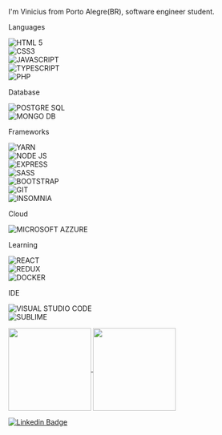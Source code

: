 I'm Vinicius from Porto Alegre(BR), software engineer student.

Languages

![HTML 5](https://img.shields.io/badge/HTML5-E34F26?style=for-the-badge&logo=html5&logoColor=white)  
![CSS3](https://img.shields.io/badge/CSS3-1572B6?style=for-the-badge&logo=css3&logoColor=white)  
![JAVASCRIPT](https://img.shields.io/badge/JavaScript-323330?style=for-the-badge&logo=javascript&logoColor=F7DF1E)  
![TYPESCRIPT](https://img.shields.io/badge/TypeScript-007ACC?style=for-the-badge&logo=typescript&logoColor=white)  
![PHP](https://img.shields.io/badge/PHP-777BB4?style=for-the-badge&logo=php&logoColor=white)  

Database

![POSTGRE SQL](https://img.shields.io/badge/PostgreSQL-316192?style=for-the-badge&logo=postgresql&logoColor=white)  
![MONGO DB](https://img.shields.io/badge/MongoDB-4EA94B?style=for-the-badge&logo=mongodb&logoColor=white)

Frameworks

![YARN](https://img.shields.io/badge/Yarn-2C8EBB?style=for-the-badge&logo=yarn&logoColor=white)  
![NODE JS](https://img.shields.io/badge/Node.js-43853D?style=for-the-badge&logo=node.js&logoColor=white)  
![EXPRESS](https://img.shields.io/badge/Express.js-000000?style=for-the-badge&logo=express&logoColor=white)  
![SASS](https://img.shields.io/badge/Sass-CC6699?style=for-the-badge&logo=sass&logoColor=white)  
![BOOTSTRAP](https://img.shields.io/badge/Bootstrap-563D7C?style=for-the-badge&logo=bootstrap&logoColor=white)  
![GIT](https://img.shields.io/badge/Git-F05032?style=for-the-badge&logo=git&logoColor=white)  
![INSOMNIA](https://img.shields.io/badge/Insomnia-5849be?style=for-the-badge&logo=Insomnia&logoColor=white)  

Cloud

![MICROSOFT AZZURE](https://img.shields.io/badge/microsoft%20azure-0089D6?style=for-the-badge&logo=microsoft-azure&logoColor=white)

Learning

![REACT](https://img.shields.io/badge/React-20232A?style=for-the-badge&logo=react&logoColor=61DAFB)  
![REDUX](https://img.shields.io/badge/Redux-593D88?style=for-the-badge&logo=redux&logoColor=white)  
![DOCKER](https://img.shields.io/badge/Docker-2CA5E0?style=for-the-badge&logo=docker&logoColor=white)  

IDE

![VISUAL STUDIO CODE](https://img.shields.io/badge/Visual_Studio_Code-0078D4?style=for-the-badge&logo=visual%20studio%20code&logoColor=white)  
![SUBLIME](https://img.shields.io/badge/sublime_text-%23575757.svg?&style=for-the-badge&logo=sublime-text&logoColor=important)

<p>
  <a href="https://github.com/viniciusmf39/github-readme-stats">
    <img
     align="center"
     height="165"
     src="https://github-readme-stats.vercel.app/api?username=viniciusmf39&count_private=true&show_icons=true&custom_title=Vinicius's%20Github%20Stats&hide=issues&theme=blueberry"
    />
  </a>
  
  <a href="https://github.com/viniciusmf39/github-readme-stats">
    <img
     align="center"
     height="165"
     src="https://github-readme-stats.vercel.app/api/top-langs/?username=viniciusmf39&&layout=compact&theme=blueberry&langs_count=8)"
    />
  </a>
</p>

[![Linkedin Badge](https://img.shields.io/badge/LinkedIn-0077B5?style=for-the-badge&logo=linkedin&logoColor=white&link=https://www.linkedin.com/in/diogo-de-paula-654567165/)](https://www.linkedin.com/in/vinicius-fernandes-1727981a6/)

